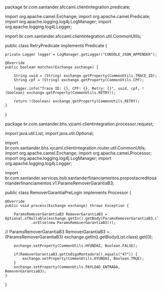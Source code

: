 package br.com.santander.afccaml.clientintegration.predicate;

import org.apache.camel.Exchange;
import org.apache.camel.Predicate;
import org.apache.logging.log4j.LogManager;
import org.apache.logging.log4j.Logger;

import br.com.santander.afccaml.clientintegration.util.CommonUtils;

public class RetryPredicate implements Predicate {

	private Logger logger = LogManager.getLogger("CONSOLE_JSON_APPENDER");

	@Override
	public boolean matches(Exchange exchange) {
		
		String uuid = (String) exchange.getProperty(CommonUtils.TRACE_ID);
		String cpf = (String) exchange.getProperty(CommonUtils.CPF);

		logger.info("Trace ID: {}, CPF: {}, Retry: {}", uuid, cpf, !(boolean) exchange.getProperty(CommonUtils.RETRY));
		
		return !(boolean) exchange.getProperty(CommonUtils.RETRY);
	}

}



package br.com.santander.bhs.vjcaml.clientintegration.processor.request;

import java.util.List;
import java.util.Optional;

import br.com.santander.bhs.vjcaml.clientintegration.router.util.CommonUtils;
import org.apache.camel.Exchange;
import org.apache.camel.Processor;
import org.apache.logging.log4j.LogManager;
import org.apache.logging.log4j.Logger;

import br.com.santander.services.bsb.santanderfinanciamentos.propostacreditosantanderfinanciamentos.v1.ParamsRemoverGarantiaB3;


public class RemoverGarantiaPreLogin implements Processor {

	@Override
	public void process(Exchange exchange) throws Exception {

		ParamsRemoverGarantiaB3 RemoverGarantiaB3 = Optional.ofNullable(exchange.getIn().getBody(ParamsRemoverGarantiaB3.class))
				.orElse(new ParamsRemoverGarantiaB3());

//		ParamsRemoverGarantiaB3 RemoverGarantiaB3 = (ParamsRemoverGarantiaB3) exchange.getIn().getBody(List.class).get(0);

		exchange.setProperty(CommonUtils.HYUNDAI, Boolean.FALSE);

		if(RemoverGarantiaB3.getCodigoMontadora().equals("47")) {
			exchange.setProperty(CommonUtils.HYUNDAI, Boolean.TRUE);
		}
		exchange.setProperty(CommonUtils.PAYLOAD_ENTRADA, RemoverGarantiaB3);
	}
}
